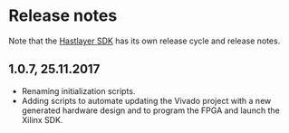# Release notes


Note that the [Hastlayer SDK](https://github.com/Lombiq/Hastlayer-SDK/) has its own release cycle and release notes.


## 1.0.7, 25.11.2017

- Renaming initialization scripts.
- Adding scripts to automate updating the Vivado project with a new generated hardware design and to program the FPGA and launch the Xilinx SDK.